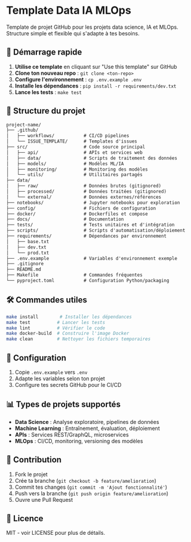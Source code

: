 # Template Data IA MLOps

Template de projet GitHub pour les projets data science, IA et MLOps. Structure simple et flexible qui s'adapte à tes besoins.

## 🚀 Démarrage rapide

1. **Utilise ce template** en cliquant sur "Use this template" sur GitHub
2. **Clone ton nouveau repo** : `git clone <ton-repo>`
3. **Configure l'environnement** : `cp .env.example .env`
4. **Installe les dépendances** : `pip install -r requirements/dev.txt`
5. **Lance les tests** : `make test`

## 📁 Structure du projet

```txt
project-name/
├── .github/
│   ├── workflows/           # CI/CD pipelines
│   └── ISSUE_TEMPLATE/      # Templates d'issues
├── src/                     # Code source principal
│   ├── api/                 # APIs et services web
│   ├── data/                # Scripts de traitement des données
│   ├── models/              # Modèles ML/IA
│   ├── monitoring/          # Monitoring des modèles
│   └── utils/               # Utilitaires partagés
├── data/
│   ├── raw/                 # Données brutes (gitignored)
│   ├── processed/           # Données traitées (gitignored)
│   └── external/            # Données externes/références
├── notebooks/               # Jupyter notebooks pour exploration
├── config/                  # Fichiers de configuration
├── docker/                  # Dockerfiles et compose
├── docs/                    # Documentation
├── tests/                   # Tests unitaires et d'intégration
├── scripts/                 # Scripts d'automatisation/déploiement
├── requirements/            # Dépendances par environnement
│   ├── base.txt
│   ├── dev.txt
│   └── prod.txt
├── .env.example             # Variables d'environnement exemple
├── .gitignore
├── README.md
├── Makefile                 # Commandes fréquentes
└── pyproject.toml           # Configuration Python/packaging
```

## 🛠 Commandes utiles

```bash
make install        # Installer les dépendances
make test          # Lancer les tests
make lint          # Vérifier le code
make docker-build  # Construire l'image Docker
make clean         # Nettoyer les fichiers temporaires
```

## 🔧 Configuration

1. Copie `.env.example` vers `.env`
2. Adapte les variables selon ton projet
3. Configure tes secrets GitHub pour le CI/CD

## 📊 Types de projets supportés

- **Data Science** : Analyse exploratoire, pipelines de données
- **Machine Learning** : Entraînement, évaluation, déploiement
- **APIs** : Services REST/GraphQL, microservices
- **MLOps** : CI/CD, monitoring, versioning des modèles

## 🤝 Contribution

1. Fork le projet
2. Crée ta branche (`git checkout -b feature/amelioration`)
3. Commit tes changes (`git commit -m 'Ajout fonctionnalité'`)
4. Push vers la branche (`git push origin feature/amelioration`)
5. Ouvre une Pull Request

## 📄 Licence
MIT - voir LICENSE pour plus de détails.
